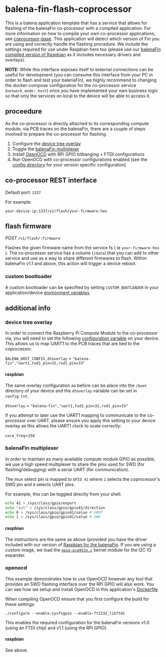 # balena-fin-flash-coprocessor

This is a balena application template that has a service that allows for flashing of the balenaFin co-processor with a compiled application. For more information on how to compile your own co-processor applications, see [coprocessor-base](https://github.com/balena-io-playground/balena-fin-coprocessor-base/). This application will detect which version of Fin you are using and correctly handle the flashing procedure. We include the settings required for use under Raspbian here too (please use our [balenaFin compiled version of Raspbian](https://github.com/balena-os/pi-gen/releases/latest) as it includes necessary drivers and overlays).

**NOTE:** While this interface exposes itself to external connections can be useful for development (you can consume this interface from your PC in order to flash and test your balenaFin), we highly recommend to changing the docker-compose configuration for the co-processor service (`network_mode: host`) once you have implemented your own business logic so that only the services on local to the device will be able to access it.

## proceedure

As the co-processor is directly attached to its corresponding compute module, via PCB traces on the balenaFin, there are a couple of steps involved to prepare the co-processor for flashing.

1. Configure the [device tree overlay](#device-tree-overlay)
2. Toggle the [balenaFin multiplexer](#balenaFin-multiplexer) 
3. Install [OpenOCD](#openocd) with RPi GPIO bitbanging + FTDI configurations
4. Run OpenOCD with co-processor configurations enabled (see the [config directory](co-processor/app/openocd/config) for your version specific configuration)

## co-processor REST interface

Default port: `1337`

For example:

`your-device-ip:1337/v1/flash/your-firmware.hex`

## flash firmware

_POST_ `/v1/flash/:firmware`

Flashes the given firmware name from the service fs ( ie `your-firmware.hex` ). The co-processor service has a volume (`/data`) that you can add to other service and use as a way to share different firmwares to flash. Within balenaFin v1.1 and above, this action will trigger a device reboot.

### custom bootloader

A custom bootloader can be specified by setting `CUSTOM_BOOTLOADER` in your application/device [environment variables](https://www.balena.io/docs/learn/manage/serv-vars/).

## additional info

### device tree overlay

In order to connect the Raspberry Pi Compute Module to the co-processor via, you will need to set the following [configuration variable](https://www.balena.io/docs/learn/manage/configuration/) on your device. This allows us to map UART1 to the PCB traces that are tied to the coprocessor.

`BALENA_HOST_CONFIG_dtoverlay` = `"balena-fin","uart1,txd1_pin=32,rxd1_pin=33"`

#### raspbian

The same overlay configuration as before can be place into the `/boot` directory of your device and the `dtoverlay` variable can be set in `config.txt`.

`dtoverlay` = `"balena-fin","uart1,txd1_pin=32,rxd1_pin=33"`

If you attempt to later use the UART1 mapping to communicate to the co-processor over UART, please ensure you apply this setting to your device overlay as this allows the UART1 clock to scale correctly:

`core_freq`=`250`

### balenaFin multiplexer

In order to maintain as many available compute module GPIO as possible, we use a high speed multiplexer to share the pins used for SWD (for flashing/debugging) with a serial UART (for communication).

The mux select pin is mapped to `GPIO 41` where `1` selects the coprocessor's SWD pin and `0` selects UART pins.

For example, this can be toggled directly from your shell:

```bash
echo 41 > /sys/class/gpio/export
echo "out" > /sys/class/gpio/gpio41/direction
echo 0 > /sys/class/gpio/gpio41/value # UART
echo 1 > /sys/class/gpio/gpio41/value # SWD
```

#### raspbian

The instructions are the same as above (provided you have the driver included with our version of [Raspbian for the balenaFin](https://github.com/balena-os/pi-gen/releases/latest). If you are using a custom image, we load the [`gpio-pca953x.c`](https://github.com/torvalds/linux/blob/master/drivers/gpio/gpio-pca953x.c) kernel module for the I2C IO expander.

### openocd

This example demonstrates how to use OpenOCD however any tool that provides an SWD flashing interface over the RPi GPIO will also work. You can see how we setup and install OpenOCD in this application's [Dockerfile](https://github.com/balena-io-playground/balena-fin-flash-coprocessor/blob/master/co-processor/Dockerfile.template).

When compiling OpenOCD ensure that you first configure the build for these settings:

`./configure --enable-sysfsgpio --enable-ft2232_libftdi`

This enables the required configuration for the balenaFin versions v1.0 (using an FTDI chip) and v1.1 (using the RPi GPIO).

#### raspbian

See above.

